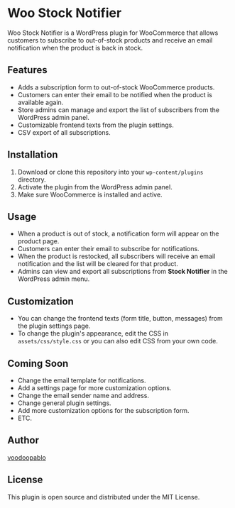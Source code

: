 # Woo Stock Notifier

Woo Stock Notifier is a WordPress plugin for WooCommerce that allows customers to subscribe to out-of-stock products and receive an email notification when the product is back in stock.

## Features
- Adds a subscription form to out-of-stock WooCommerce products.
- Customers can enter their email to be notified when the product is available again.
- Store admins can manage and export the list of subscribers from the WordPress admin panel.
- Customizable frontend texts from the plugin settings.
- CSV export of all subscriptions.

## Installation
1. Download or clone this repository into your `wp-content/plugins` directory.
2. Activate the plugin from the WordPress admin panel.
3. Make sure WooCommerce is installed and active.

## Usage
- When a product is out of stock, a notification form will appear on the product page.
- Customers can enter their email to subscribe for notifications.
- When the product is restocked, all subscribers will receive an email notification and the list will be cleared for that product.
- Admins can view and export all subscriptions from **Stock Notifier** in the WordPress admin menu.

## Customization
- You can change the frontend texts (form title, button, messages) from the plugin settings page.
- To change the plugin's appearance, edit the CSS in `assets/css/style.css` or you can also edit CSS from your own code.

## Coming Soon
- Change the email template for notifications.
- Add a settings page for more customization options.
- Change the email sender name and address.
- Change general plugin settings.
- Add more customization options for the subscription form.
- ETC.


## Author
[voodoopablo](https://github.com/voodoopablo)

## License
This plugin is open source and distributed under the MIT License.
